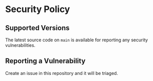 # Security Policy

## Supported Versions

The latest source code on `main` is available for reporting any security vulnerabilities.

## Reporting a Vulnerability

Create an issue in this repository and it will be triaged.
